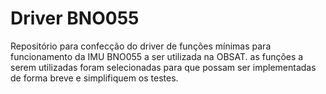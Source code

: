 # Driver BNO055
Repositório para confecção do driver de funções mínimas para funcionamento da IMU BNO055 a ser utilizada na OBSAT. as funções a serem utilizadas foram selecionadas para que possam ser implementadas de forma breve e simplifiquem os testes.